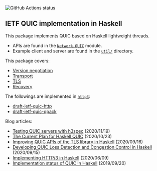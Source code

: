 ![GitHub Actions status](https://github.com/kazu-yamamoto/quic/workflows/Haskell%20CI/badge.svg)

## IETF QUIC implementation in Haskell

This package implements QUIC based on Haskell lightweight threads.

- APIs are found in the [`Network.QUIC`](https://github.com/kazu-yamamoto/quic/blob/master/Network/QUIC.hs) module.
- Example client and server are found in the [`util/`](https://github.com/kazu-yamamoto/quic/tree/master/util) directory.

This package covers:

- [Version negotiation](https://tools.ietf.org/html/rfc8999)
- [Transport](https://tools.ietf.org/html/html/rfc9000)
- [TLS](https://tools.ietf.org/html/html/rfc9001)
- [Recovery](https://tools.ietf.org/html/html/rfc9002)

The followings are implemented in [`http3`](https://github.com/kazu-yamamoto/http3):

- [draft-ietf-quic-http](https://tools.ietf.org/html/draft-ietf-quic-http)
- [draft-ietf-quic-qpack](https://tools.ietf.org/html/draft-ietf-quic-qpack)

Blog articles:

- [Testing QUIC servers with h3spec](https://kazu-yamamoto.hatenablog.jp/entry/2020/11/19/160606) (2020/11/19)
- [The Current Plan for Haskell QUIC](https://kazu-yamamoto.hatenablog.jp/entry/2020/10/23/141648) (2020/10/23)
- [Improving QUIC APIs of the TLS library in Haskell](https://kazu-yamamoto.hatenablog.jp/entry/2020/09/16/150801) (2020/09/16)
- [Developing QUIC Loss Detection and Congestion Control in Haskell](https://kazu-yamamoto.hatenablog.jp/entry/2020/09/15/121613) (2020/09/15)
- [Implementing HTTP/3 in Haskell](https://kazu-yamamoto.hatenablog.jp/entry/2020/06/09/155236) (2020/06/09)
- [Implementation status of QUIC in Haskell](https://kazu-yamamoto.hatenablog.jp/entry/2020/02/18/145038) (2019/09/20)
